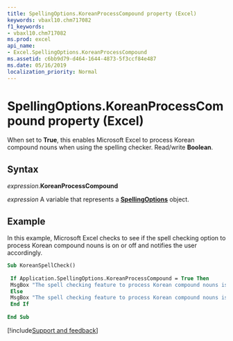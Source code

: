 ```yaml
---
title: SpellingOptions.KoreanProcessCompound property (Excel)
keywords: vbaxl10.chm717082
f1_keywords:
- vbaxl10.chm717082
ms.prod: excel
api_name:
- Excel.SpellingOptions.KoreanProcessCompound
ms.assetid: c6bb9d79-d464-1644-4873-5f3ccf84e487
ms.date: 05/16/2019
localization_priority: Normal
---
```



# SpellingOptions.KoreanProcessCompound property (Excel)

When set to **True**, this enables Microsoft Excel to process Korean compound nouns when using the spelling checker. Read/write **Boolean**.


## Syntax

_expression_.**KoreanProcessCompound**

_expression_ A variable that represents a **[SpellingOptions](Excel.SpellingOptions.md)** object.


## Example

In this example, Microsoft Excel checks to see if the spell checking option to process Korean compound nouns is on or off and notifies the user accordingly.

```vb
Sub KoreanSpellCheck() 
 
 If Application.SpellingOptions.KoreanProcessCompound = True Then 
 MsgBox "The spell checking feature to process Korean compound nouns is on." 
 Else 
 MsgBox "The spell checking feature to process Korean compound nouns is off." 
 End If 
 
End Sub
```




[!include[Support and feedback](~/includes/feedback-boilerplate.md)]